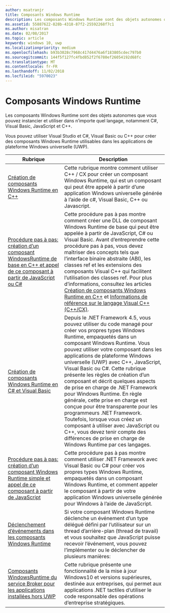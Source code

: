 ```yaml
---
author: msatranjr
title: Composants Windows Runtime
description: Les composants Windows Runtime sont des objets autonomes que vous pouvez instancier et utiliser dans n’importe quel langage, notamment C#, Visual Basic, JavaScript et C++.
ms.assetid: 55887622-828b-4318-87f2-25592268f7c1
ms.author: misatran
ms.date: 02/08/2017
ms.topic: article
keywords: windows 10, uwp
ms.localizationpriority: medium
ms.openlocfilehash: b93b3028c7968c417d4476a6f183805cdec797b0
ms.sourcegitcommit: 144f5f127fc4fbd852f2f6780ef26054192d68fc
ms.translationtype: MT
ms.contentlocale: fr-FR
ms.lasthandoff: 11/02/2018
ms.locfileid: "5970023"
---
```

# <a name="windows-runtime-components"></a>Composants Windows Runtime
Les composants Windows Runtime sont des objets autonomes que vous pouvez instancier et utiliser dans n’importe quel langage, notamment C#, Visual Basic, JavaScript et C++.

Vous pouvez utiliser Visual Studio et C#, Visual Basic ou C++ pour créer des composants Windows Runtime utilisables dans les applications de plateforme Windows universelle (UWP).

| Rubrique | Description |
|-------|-------------|
| [Création de composants Windows Runtime en C++](creating-windows-runtime-components-in-cpp.md) | Cette rubrique montre comment utiliser C++ / CX pour créer un composant Windows Runtime, qui est un composant qui peut être appelé à partir d’une application Windows universelle générée à l’aide de c#, Visual Basic, C++ ou Javascript. |
| [Procédure pas à pas: création d’un composant WindowsRuntime de base en C++ et appel de ce composant à partir de JavaScript ou C#](walkthrough-creating-a-basic-windows-runtime-component-in-cpp-and-calling-it-from-javascript-or-csharp.md) | Cette procédure pas à pas montre comment créer une DLL de composant Windows Runtime de base qui peut être appelée à partir de JavaScript, C# ou Visual Basic. Avant d’entreprendre cette procédure pas à pas, vous devez maîtriser des concepts tels que l’interface binaire abstraite (ABI), les classes ref et les extensions des composants Visual C++ qui facilitent l’utilisation des classes ref. Pour plus d’informations, consultez les articles [Création de composants Windows Runtime en C++](creating-windows-runtime-components-in-cpp.md) et [Informations de référence sur le langage Visual C++ (C++/CX)](https://msdn.microsoft.com/library/windows/apps/xaml/hh699871.aspx). |
| [Création de composants Windows Runtime en C# et Visual Basic](creating-windows-runtime-components-in-csharp-and-visual-basic.md) | Depuis le .NET Framework 4.5, vous pouvez utiliser du code managé pour créer vos propres types Windows Runtime, empaquetés dans un composant Windows Runtime. Vous pouvez utiliser votre composant dans les applications de plateforme Windows universelle (UWP) avec C++, JavaScript, Visual Basic ou C#. Cette rubrique présente les règles de création d’un composant et décrit quelques aspects de prise en charge de .NET Framework pour Windows Runtime. En règle générale, cette prise en charge est conçue pour être transparente pour les programmeurs .NET Framework. Toutefois, lorsque vous créez un composant à utiliser avec JavaScript ou C++, vous devez tenir compte des différences de prise en charge de Windows Runtime par ces langages. |
| [Procédure pas à pas: création d’un composant Windows Runtime simple et appel de ce composant à partir de JavaScript](walkthrough-creating-a-simple-windows-runtime-component-and-calling-it-from-javascript.md) | Cette procédure pas à pas montre comment utiliser .NET Framework avec Visual Basic ou C# pour créer vos propres types Windows Runtime, empaquetés dans un composant Windows Runtime, et comment appeler le composant à partir de votre application Windows universelle générée pour Windows à l’aide de JavaScript. |
| [Déclenchement d’événements dans les composants Windows Runtime](raising-events-in-windows-runtime-components.md) | Si votre composant Windows Runtime déclenche un événement d’un type délégué défini par l’utilisateur sur un thread d’arrière-plan (thread de travail) et vous souhaitez que JavaScript puisse recevoir l’événement, vous pouvez l’implémenter ou le déclencher de plusieurs manières: | 
| [Composants WindowsRuntime du service Broker pour les applications installées hors UWP](brokered-windows-runtime-components-for-side-loaded-windows-store-apps.md) | Cette rubrique présente une fonctionnalité de la mise à jour Windows10 et versions supérieures, destinée aux entreprises, qui permet aux applications .NET tactiles d’utiliser le code responsable des opérations d’entreprise stratégiques. |
